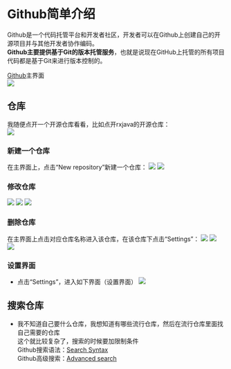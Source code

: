 # Github简单介绍
Github是一个代码托管平台和开发者社区，开发者可以在Github上创建自己的开源项目并与其他开发者协作编码。   
**Github主要提供基于Git的版本托管服务**，也就是说现在GitHub上托管的所有项目代码都是基于Git来进行版本控制的。  

[Github](https://github.com/)主界面  
![](http://i.imgur.com/saXGf5y.png)  

## 仓库  
我随便点开一个开源仓库看看，比如点开rxjava的开源仓库：  
![](http://i.imgur.com/RfudCMQ.png)  

### 新建一个仓库
在主界面上，点击“New repository”新建一个仓库：
![](http://i.imgur.com/nsKEbdR.png)
![](http://i.imgur.com/VQtAJ4g.png)

### 修改仓库
![](http://i.imgur.com/THJUoio.png)
![](http://i.imgur.com/VgfyCGW.png)
![](http://i.imgur.com/HuL2ssY.png)

### 删除仓库
在主界面上点击对应仓库名称进入该仓库，在该仓库下点击“Settings”：
![](http://i.imgur.com/9t06Juh.png)
![](http://i.imgur.com/jKSmZCr.png)
![](http://i.imgur.com/VUdRvKI.png)

### 设置界面
- 点击“Settings”，进入如下界面（设置界面）
![](http://i.imgur.com/OmDEm6l.png)

## 搜索仓库
- 我不知道自己要什么仓库，我想知道有哪些流行仓库，然后在流行仓库里面找自己需要的仓库  
这个就比较复杂了，搜索的时候要加限制条件  
Github搜索语法：[Search Syntax](https://help.github.com/articles/search-syntax/)  
Github高级搜索：[Advanced search](https://github.com/search/advanced) 
